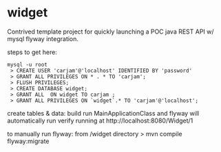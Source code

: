 # widget

Contrived template project for quickly launching a POC java REST API w/ mysql flyway integration.

steps to get here:
```
mysql -u root
 > CREATE USER 'carjam'@'localhost' IDENTIFIED BY 'password'
 > GRANT ALL PRIVILEGES ON * . * TO 'carjam';
 > FLUSH PRIVILEGES;
 > CREATE DATABASE widget;
 > GRANT ALL  ON widget TO carjam ;
 > GRANT ALL PRIVILEGES ON `widget`.* TO 'carjam'@'localhost';
```

create tables & data:
 build
 run MainApplicationClass and flyway will automatically run
 verify running at http://localhost:8080/Widget/1

 to manually run flyway:
   from /widget directory > mvn compile flyway:migrate
